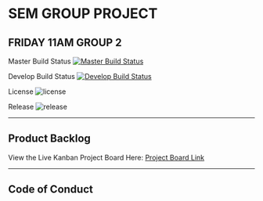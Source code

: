 # SEM GROUP PROJECT
## FRIDAY 11AM GROUP 2

Master Build Status [![Master Build Status](https://github.com/jessicamacAL36/friday-11am-group-2/actions/workflows/main.yml/badge.svg?branch=master)](https://github.com/jessicamacAL36/friday-11am-group-2/actions/workflows/main.yml)

Develop Build Status [![Develop Build Status](https://github.com/jessicamacAL36/friday-11am-group-2/actions/workflows/main.yml/badge.svg?branch=develop)](https://github.com/jessicamacAL36/friday-11am-group-2/actions/workflows/main.yml)

License ![license](https://img.shields.io/badge/license-Apache--2.0-yellowgreen.svg)

Release ![release](https://img.shields.io/badge/release-none-lightgrey.svg)

------------

## Product Backlog

View the Live Kanban Project Board Here: [Project Board Link]([https://github.com/users/jessicamacAL36/projects/1])

-------

## Code of Conduct